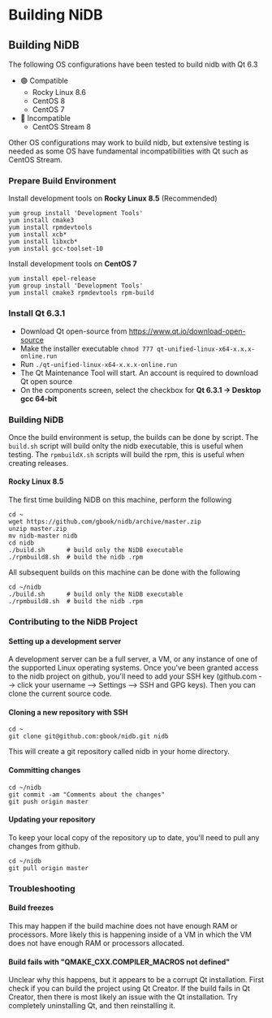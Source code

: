 # Building NiDB

## Building NiDB

The following OS configurations have been tested to build nidb with Qt 6.3

* 🟢 Compatible
  * Rocky Linux 8.6
  * CentOS 8
  * CentOS 7
* 🔴 Incompatible
  * CentOS Stream 8

Other OS configurations may work to build nidb, but extensive testing is needed as some OS have fundamental incompatibilities with Qt such as CentOS Stream.

### Prepare Build Environment

Install development tools on **Rocky Linux 8.5** (Recommended)

```
yum group install 'Development Tools'
yum install cmake3
yum install rpmdevtools
yum install xcb*
yum install libxcb*
yum install gcc-toolset-10
```

Install development tools on **CentOS 7**

```
yum install epel-release
yum group install 'Development Tools'
yum install cmake3 rpmdevtools rpm-build
```

### Install Qt 6.3.1

* Download Qt open-source from https://www.qt.io/download-open-source
* Make the installer executable `chmod 777 qt-unified-linux-x64-x.x.x-online.run`
* Run `./qt-unified-linux-x64-x.x.x-online.run`
* The Qt Maintenance Tool will start. An account is required to download Qt open source
* On the components screen, select the checkbox for **Qt 6.3.1 → Desktop gcc 64-bit**

### Building NiDB

Once the build environment is setup, the builds can be done by script. The `build.sh` script will build onlty the nidb executable, this is useful when testing. The `rpmbuildX.sh` scripts will build the rpm, this is useful when creating releases.

#### Rocky Linux 8.5

The first time building NiDB on this machine, perform the following

```
cd ~
wget https://github.com/gbook/nidb/archive/master.zip
unzip master.zip
mv nidb-master nidb
cd nidb
./build.sh      # build only the NiDB executable
./rpmbuild8.sh  # build the nidb .rpm
```

All subsequent builds on this machine can be done with the following

```
cd ~/nidb
./build.sh      # build only the NiDB executable
./rpmbuild8.sh  # build the nidb .rpm
```

### Contributing to the NiDB Project

#### Setting up a development server

A development server can be a full server, a VM, or any instance of one of the supported Linux operating systems. Once you've been granted access to the nidb project on github, you'll need to add your SSH key (github.com --> click your username --> Settings --> SSH and GPG keys). Then you can clone the current source code.

#### Cloning a new repository with SSH

```
cd ~
git clone git@github.com:gbook/nidb.git nidb
```

This will create a git repository called nidb in your home directory.

#### Committing changes

```
cd ~/nidb
git commit -am "Comments about the changes"
git push origin master
```

#### Updating your repository

To keep your local copy of the repository up to date, you'll need to pull any changes from github.

```
cd ~/nidb
git pull origin master
```

### Troubleshooting

#### Build freezes

This may happen if the build machine does not have enough RAM or processors. More likely this is happening inside of a VM in which the VM does not have enough RAM or processors allocated.

#### Build fails with "QMAKE\_CXX.COMPILER\_MACROS not defined"

Unclear why this happens, but it appears to be a corrupt Qt installation. First check if you can build the project using Qt Creator. If the build fails in Qt Creator, then there is most likely an issue with the Qt installation. Try completely uninstalling Qt, and then reinstalling it.
